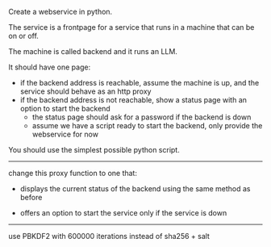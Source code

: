 Create a webservice in python.

The service is a frontpage for a service that runs in a machine that can be on or off.

The machine is called backend and it runs an LLM.

It should have one page:

- if the backend address is reachable, assume the machine is up, and the service should behave as an http proxy
- if the backend address is not reachable, show a status page with an option to start the backend
    + the status page should ask for a password if the backend is down
    + assume we have a script ready to start the backend, only provide the webservice for now

You should use the simplest possible python script.


---------------

change this proxy function to one that:

- displays the current status of the backend using the same method as before

- offers an option to start the service only if the service is down

---------------
use PBKDF2  with 600000 iterations instead of sha256 + salt

